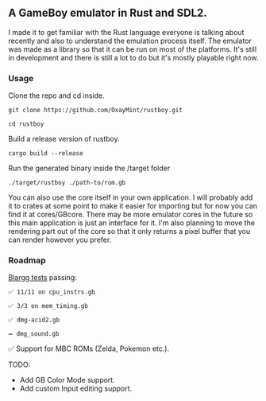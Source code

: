 ## A GameBoy emulator in Rust and SDL2.

I made it to get familiar with the Rust language everyone is talking about recently and also to understand the emulation process itself. 
The emulator was made as a library so that it can be run on most of the platforms. 
It's still in development and there is still a lot to do but it's mostly playable right now.

### Usage
Clone the repo and cd inside.
```
git clone https://github.com/OxayMint/rustboy.git
```
```
cd rustboy
```

Build a release version of rustboy.
```
cargo build --release
```

Run the generated binary inside the /target folder
```
./target/rustboy ./path-to/rom.gb
```

You can also use the core itself in your own application. I will probably add it to crates at some point to make it easier for importing but for now you can find it at cores/GBcore. There may be more emulator cores in the future so this main application is just an interface for it. I'm also planning to move the rendering part out of the core so that it only returns a pixel buffer that you can render however you prefer.

### Roadmap
[Blargg tests](https://github.com/retrio/gb-test-roms) passing: 

    ✅ 11/11 on cpu_instrs.gb

    ✅ 3/3 on mem_timing.gb

    ✅ dmg-acid2.gb
    
    ➖ dmg_sound.gb

✅ Support for MBC ROMs (Zelda, Pokemon etc.).

TODO:
- Add GB Color Mode support.
- Add custom Input editing support. 



